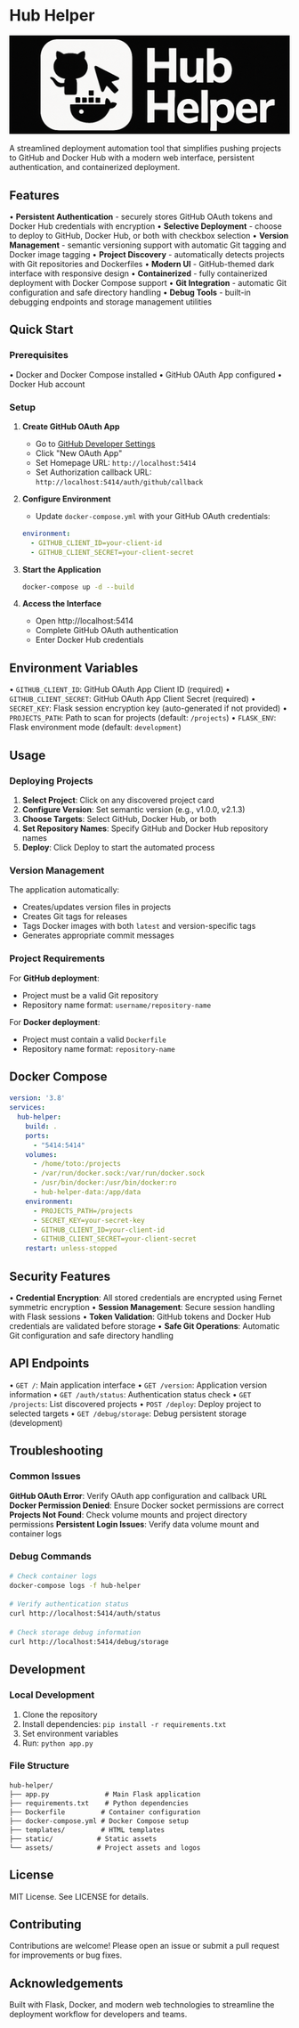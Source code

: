 # Hub Helper

![Hub Helper](assets/hub-helper-main.png)

A streamlined deployment automation tool that simplifies pushing projects to GitHub and Docker Hub with a modern web interface, persistent authentication, and containerized deployment.

## Features

• **Persistent Authentication** - securely stores GitHub OAuth tokens and Docker Hub credentials with encryption
• **Selective Deployment** - choose to deploy to GitHub, Docker Hub, or both with checkbox selection
• **Version Management** - semantic versioning support with automatic Git tagging and Docker image tagging
• **Project Discovery** - automatically detects projects with Git repositories and Dockerfiles
• **Modern UI** - GitHub-themed dark interface with responsive design
• **Containerized** - fully containerized deployment with Docker Compose support
• **Git Integration** - automatic Git configuration and safe directory handling
• **Debug Tools** - built-in debugging endpoints and storage management utilities

## Quick Start

### Prerequisites

• Docker and Docker Compose installed
• GitHub OAuth App configured
• Docker Hub account

### Setup

1. **Create GitHub OAuth App**
   - Go to [GitHub Developer Settings](https://github.com/settings/developers)
   - Click "New OAuth App"
   - Set Homepage URL: `http://localhost:5414`
   - Set Authorization callback URL: `http://localhost:5414/auth/github/callback`

2. **Configure Environment**
   - Update `docker-compose.yml` with your GitHub OAuth credentials:
   ```yaml
   environment:
     - GITHUB_CLIENT_ID=your-client-id
     - GITHUB_CLIENT_SECRET=your-client-secret
   ```

3. **Start the Application**
   ```bash
   docker-compose up -d --build
   ```

4. **Access the Interface**
   - Open http://localhost:5414
   - Complete GitHub OAuth authentication
   - Enter Docker Hub credentials

## Environment Variables

• `GITHUB_CLIENT_ID`: GitHub OAuth App Client ID (required)
• `GITHUB_CLIENT_SECRET`: GitHub OAuth App Client Secret (required)
• `SECRET_KEY`: Flask session encryption key (auto-generated if not provided)
• `PROJECTS_PATH`: Path to scan for projects (default: `/projects`)
• `FLASK_ENV`: Flask environment mode (default: `development`)

## Usage

### Deploying Projects

1. **Select Project**: Click on any discovered project card
2. **Configure Version**: Set semantic version (e.g., v1.0.0, v2.1.3)
3. **Choose Targets**: Select GitHub, Docker Hub, or both
4. **Set Repository Names**: Specify GitHub and Docker Hub repository names
5. **Deploy**: Click Deploy to start the automated process

### Version Management

The application automatically:
- Creates/updates version files in projects
- Creates Git tags for releases
- Tags Docker images with both `latest` and version-specific tags
- Generates appropriate commit messages

### Project Requirements

For **GitHub deployment**:
- Project must be a valid Git repository
- Repository name format: `username/repository-name`

For **Docker deployment**:
- Project must contain a valid `Dockerfile`
- Repository name format: `repository-name`

## Docker Compose

```yaml
version: '3.8'
services:
  hub-helper:
    build: .
    ports:
      - "5414:5414"
    volumes:
      - /home/toto:/projects
      - /var/run/docker.sock:/var/run/docker.sock
      - /usr/bin/docker:/usr/bin/docker:ro
      - hub-helper-data:/app/data
    environment:
      - PROJECTS_PATH=/projects
      - SECRET_KEY=your-secret-key
      - GITHUB_CLIENT_ID=your-client-id
      - GITHUB_CLIENT_SECRET=your-client-secret
    restart: unless-stopped
```

## Security Features

• **Credential Encryption**: All stored credentials are encrypted using Fernet symmetric encryption
• **Session Management**: Secure session handling with Flask sessions
• **Token Validation**: GitHub tokens and Docker Hub credentials are validated before storage
• **Safe Git Operations**: Automatic Git configuration and safe directory handling

## API Endpoints

• `GET /`: Main application interface
• `GET /version`: Application version information
• `GET /auth/status`: Authentication status check
• `GET /projects`: List discovered projects
• `POST /deploy`: Deploy project to selected targets
• `GET /debug/storage`: Debug persistent storage (development)

## Troubleshooting

### Common Issues

**GitHub OAuth Error**: Verify OAuth app configuration and callback URL
**Docker Permission Denied**: Ensure Docker socket permissions are correct
**Projects Not Found**: Check volume mounts and project directory permissions
**Persistent Login Issues**: Verify data volume mount and container logs

### Debug Commands

```bash
# Check container logs
docker-compose logs -f hub-helper

# Verify authentication status
curl http://localhost:5414/auth/status

# Check storage debug information
curl http://localhost:5414/debug/storage
```

## Development

### Local Development

1. Clone the repository
2. Install dependencies: `pip install -r requirements.txt`
3. Set environment variables
4. Run: `python app.py`

### File Structure

```
hub-helper/
├── app.py              # Main Flask application
├── requirements.txt    # Python dependencies
├── Dockerfile         # Container configuration
├── docker-compose.yml # Docker Compose setup
├── templates/         # HTML templates
├── static/           # Static assets
└── assets/           # Project assets and logos
```

## License

MIT License. See LICENSE for details.

## Contributing

Contributions are welcome! Please open an issue or submit a pull request for improvements or bug fixes.

## Acknowledgements

Built with Flask, Docker, and modern web technologies to streamline the deployment workflow for developers and teams.
